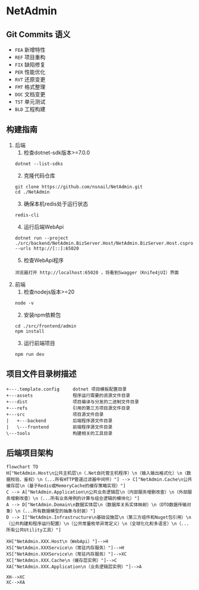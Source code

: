 # NetAdmin

## Git Commits 语义

- `FEA` 新增特性
- `REF` 项目重构
- `FIX` 缺陷修复
- `PER` 性能优化
- `RVT` 还原变更
- `FMT` 格式整理
- `DOC` 文档变更
- `TST` 单元测试
- `BLD` 工程构建


## 构建指南
1. 后端
   1. 检查dotnet-sdk版本>=7.0.0
   ```
   dotnet --list-sdks
   ```
   2. 克隆代码仓库
   ```
   git clone https://github.com/nsnail/NetAdmin.git
   cd ./NetAdmin
   ```
   3. 确保本机redis处于运行状态
   ```
   redis-cli
   ```
   4. 运行后端WebApi
   ```
   dotnet run --project ./src/backend/NetAdmin.BizServer.Host/NetAdmin.BizServer.Host.csproj --urls http://[::]:65020
   ```
   5. 检查WebApi程序
   ```
   浏览器打开 http://localhost:65020 ，将看到Swagger（Knife4jUI）界面
   ```
2. 前端
    1. 检查nodejs版本>=20
    ```
    node -v
    ```
    2. 安装npm依赖包
    ```
    cd ./src/frontend/admin
    npm install
    ```
    3. 运行前端项目
    ```
    npm run dev
    ```

## 项目文件目录树描述
```
+---.template.config     dotnet 项目模板配置目录
+---assets               程序运行需要的资源文件目录
+---dist                 项目编译与分发的二进制文件目录
+---refs                 引用的第三方项目源文件目录
+---src                  项目源文件目录
|   +---backend          后端程序源文件目录
|   \---frontend         前端程序源文件目录
\---tools                构建相关的工具目录
```

## 后端项目架构
```mermaid
flowchart TD
H["NetAdmin.Host\n公共主机层\n（.Net自托管主机程序）\n（输入输出格式化）\n（数据校验、鉴权）\n（...所有HTTP管道过滤器中间件）"] --> C["NetAdmin.Cache\n公共缓存层\n（基于Redis或MemoryCache的缓存策略实现）"]
C --> A["NetAdmin.Application\n公共业务逻辑层\n（内部服务增删改查）\n（外部服务增删改查）\n（...所有业务用例的计算与组合逻辑的模块化）"]
A --> D["NetAdmin.Domain\n数据实体层\n（数据库关系实体映射）\n（DTO数据传输对象）\n（...所有数据模型的抽象与封装）"]
D --> I["NetAdmin.Infrastructure\n基础设施层\n（第三方组件和Nuget包引用）\n（公共构建和程序运行配置）\n（公共常量枚举异常定义）\n（全球化化和多语言）\n（...所有公共Utility工具）"]

XH["NetAdmin.XXX.Host\n（WebApi）"]-->H
XS["NetAdmin.XXXService\n（常驻内存服务）"]-->H
XS["NetAdmin.XXXService\n（常驻内存服务）"]-->XC
XC["NetAdmin.XXX.Cache\n（缓存层实例）"]-->C
XA["NetAdmin.XXX.Application\n（业务逻辑层实例）"]-->A

XH-->XC
XC-->XA
```